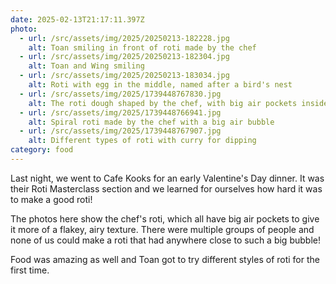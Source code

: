 ```yaml
---
date: 2025-02-13T21:17:11.397Z
photo:
  - url: /src/assets/img/2025/20250213-182228.jpg
    alt: Toan smiling in front of roti made by the chef
  - url: /src/assets/img/2025/20250213-182304.jpg
    alt: Toan and Wing smiling
  - url: /src/assets/img/2025/20250213-183034.jpg
    alt: Roti with egg in the middle, named after a bird's nest
  - url: /src/assets/img/2025/1739448767830.jpg
    alt: The roti dough shaped by the chef, with big air pockets inside it
  - url: /src/assets/img/2025/1739448766941.jpg
    alt: Spiral roti made by the chef with a big air bubble
  - url: /src/assets/img/2025/1739448767907.jpg
    alt: Different types of roti with curry for dipping
category: food
---
```


Last night, we went to Cafe Kooks for an early Valentine's Day dinner. It was their Roti Masterclass section and we learned for ourselves how hard it was to make a good roti!

The photos here show the chef's roti, which all have big air pockets to give it more of a flakey, airy texture. There were multiple groups of people and none of us could make a roti that had anywhere close to such a big bubble!

Food was amazing as well and Toan got to try different styles of roti for the first time.
